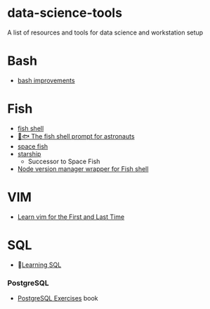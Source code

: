 # data-science-tools
A list of resources and tools for data science and workstation setup



# Bash

- [bash improvements](https://dev.to/thejessleigh/essential-quality-of-life-terminal-improvements-4pa4)


# Fish

- [fish shell](https://fishshell.com/docs/current/tutorial.html#tut_why_fish)
- [🚀🐟 The fish shell prompt for astronauts](https://github.com/matchai/spacefish/)
- [space fish](https://spacefish.matchai.me/)
- [starship](https://starship.rs/)
  - Successor to Space Fish
- [Node version manager wrapper for Fish shell ](https://github.com/derekstavis/plugin-nvm)


# VIM

- [Learn vim for the First and Last Time](https://danielmiessler.com/study/vim/)

# SQL

- 📖[Learning SQL](http://www.r-5.org/files/books/computers/languages/sql/mysql/Alan_Beaulieu-Learning_SQL-EN.pdf)

### PostgreSQL

- [PostgreSQL Exercises](https://pgexercises.com/questions/basic/)
book
